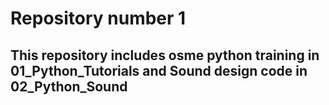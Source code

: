 # Repository number 1
## This repository includes osme python training in 01_Python_Tutorials and Sound design code in 02_Python_Sound